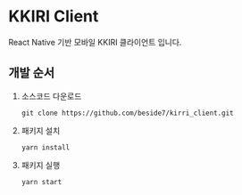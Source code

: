 # KKIRI Client

React Native 기반 모바일 KKIRI 클라이언트 입니다.

## 개발 순서

1. 소스코드 다운로드

   ```
   git clone https://github.com/beside7/kirri_client.git
   ```

2. 패키지 설치

   ```
   yarn install
   ```

3. 패키지 실행

   ```
   yarn start
   ```
